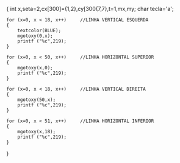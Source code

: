 {
    int x,seta=2,cx[300]={1,2},cy[300{7,7},t=1,mx,my;
    char tecla='a';

    for (x=0, x < 18, x++)     //LINHA VERTICAL ESQUERDA
    {
        textcolor(BLUE);
        mgotoxy(0,x);
        printf ("%c",219);
    }

    for (x=0, x < 50, x++)     //LINHA HORIZONTAL SUPERIOR
    {
        mgotoxy(x,0);
        printf ("%c",219);
    }

    for (x=0, x < 18, x++)     //LINHA VERTICAL DIREITA
    {
        mgotoxy(50,x);
        printf ("%c",219);
    }

    for (x=0, x < 51, x++)     //LINHA HORIZONTAL INFERIOR
    {
        mgotoxy(x,18);
        printf ("%c",219);
    }
}

